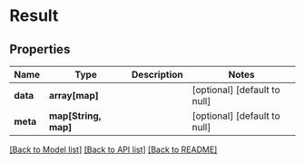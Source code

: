 # Result

## Properties
Name | Type | Description | Notes
------------ | ------------- | ------------- | -------------
**data** | **array[map]** |  | [optional] [default to null]
**meta** | **map[String, map]** |  | [optional] [default to null]

[[Back to Model list]](../README.md#documentation-for-models) [[Back to API list]](../README.md#documentation-for-api-endpoints) [[Back to README]](../README.md)


